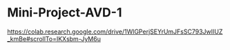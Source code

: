 # Mini-Project-AVD-1
https://colab.research.google.com/drive/1WlGPerjSEYrUmJFsSC793JwIIUZ_kmBe#scrollTo=IKXsbm-JyM6u
